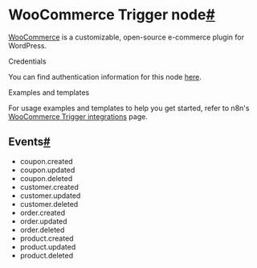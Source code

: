 [](https://github.com/n8n-io/n8n-docs/edit/main/docs/integrations/builtin/trigger-nodes/n8n-nodes-base.woocommercetrigger.md "Edit this page")

# WooCommerce Trigger node[#](#woocommerce-trigger-node "Permanent link")

[WooCommerce](https://woocommerce.com/) is a customizable, open-source e-commerce plugin for WordPress.

Credentials

You can find authentication information for this node [here](../../credentials/woocommerce/).

Examples and templates

For usage examples and templates to help you get started, refer to n8n's [WooCommerce Trigger integrations](https://n8n.io/integrations/woocommerce-trigger/) page.

## Events[#](#events "Permanent link")

*   coupon.created
*   coupon.updated
*   coupon.deleted
*   customer.created
*   customer.updated
*   customer.deleted
*   order.created
*   order.updated
*   order.deleted
*   product.created
*   product.updated
*   product.deleted